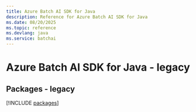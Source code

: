 ```yaml
---
title: Azure Batch AI SDK for Java
description: Reference for Azure Batch AI SDK for Java
ms.date: 08/20/2025
ms.topic: reference
ms.devlang: java
ms.service: batchai
---
```

# Azure Batch AI SDK for Java - legacy
## Packages - legacy
[!INCLUDE [packages](batch-ai-index.md)]